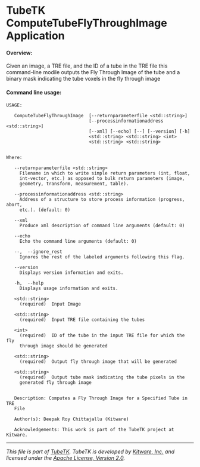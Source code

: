 TubeTK ComputeTubeFlyThroughImage Application
=============================================

#### Overview:

Given an image, a TRE file, and the ID of a tube in the TRE file this
command-line modile outputs the Fly Through Image of the tube and a
binary mask indicating the tube voxels in the fly through image

#### Command line usage:

```
USAGE:

   ComputeTubeFlyThroughImage  [--returnparameterfile <std::string>]
                               [--processinformationaddress <std::string>]
                               [--xml] [--echo] [--] [--version] [-h]
                               <std::string> <std::string> <int>
                               <std::string> <std::string>


Where:

   --returnparameterfile <std::string>
     Filename in which to write simple return parameters (int, float,
     int-vector, etc.) as opposed to bulk return parameters (image,
     geometry, transform, measurement, table).

   --processinformationaddress <std::string>
     Address of a structure to store process information (progress, abort,
     etc.). (default: 0)

   --xml
     Produce xml description of command line arguments (default: 0)

   --echo
     Echo the command line arguments (default: 0)

   --,  --ignore_rest
     Ignores the rest of the labeled arguments following this flag.

   --version
     Displays version information and exits.

   -h,  --help
     Displays usage information and exits.

   <std::string>
     (required)  Input Image

   <std::string>
     (required)  Input TRE file containing the tubes

   <int>
     (required)  ID of the tube in the input TRE file for which the fly
     through image should be generated

   <std::string>
     (required)  Output fly through image that will be generated

   <std::string>
     (required)  Output tube mask indicating the tube pixels in the
     generated fly through image


   Description: Computes a Fly Through Image for a Specified Tube in TRE
   File

   Author(s): Deepak Roy Chittajallu (Kitware)

   Acknowledgements: This work is part of the TubeTK project at Kitware.
```
----
*This file is part of [TubeTK](http://www.tubetk.org). TubeTK is developed by
[Kitware, Inc.](http://www.kitware.com) and licensed under the
[Apache License, Version 2.0](http://www.apache.org/licenses/LICENSE-2.0).*
